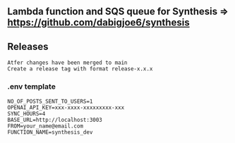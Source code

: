 ## Lambda function and SQS queue for Synthesis => https://github.com/dabigjoe6/synthesis


## Releases
```
Atfer changes have been merged to main
Create a release tag with format release-x.x.x
```

### .env template
```
NO_OF_POSTS_SENT_TO_USERS=1
OPENAI_API_KEY=xxx-xxxx-xxxxxxxxx-xxx
SYNC_HOURS=4
BASE_URL=http://localhost:3003
FROM=your_name@email.com
FUNCTION_NAME=synthesis_dev
```

